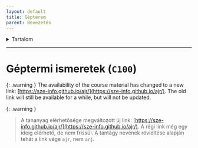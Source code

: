 ```yaml
---
layout: default
title: Gépterem
parent: Bevezetés
---
```


 

<details markdown="block">
  <summary>
    Tartalom
  </summary>
  {: .text-delta }
1. TOC
{:toc}
</details>

---


# Géptermi ismeretek (`C100`)

{: .warning }
The availability of the course material has changed to a new link: [https://sze-info.github.io/ajr/](https://sze-info.github.io/ajr/). The old link will still be available for a while, but will not be updated. 

{: .warning }
> A tananyag elérhetősége megváltozott új link: [https://sze-info.github.io/ajr/](https://sze-info.github.io/ajr/). A régi link még egy ideig elérhető, de nem frissül. A tantágy nevének rövidítése alapján tehát a link vége `ajr`, nem `arj`.
